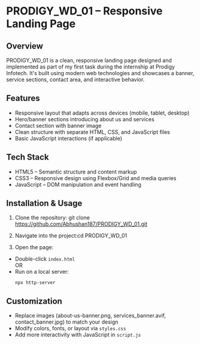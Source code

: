 # PRODIGY_WD_01 – Responsive Landing Page

## Overview
PRODIGY_WD_01 is a clean, responsive landing page designed and implemented as part of my first task during the internship at Prodigy Infotech. It's built using modern web technologies and showcases a banner, service sections, contact area, and interactive behavior.

## Features
- Responsive layout that adapts across devices (mobile, tablet, desktop)
- Hero/banner sections introducing about us and services
- Contact section with banner image
- Clean structure with separate HTML, CSS, and JavaScript files
- Basic JavaScript interactions (if applicable)

## Tech Stack
- HTML5 – Semantic structure and content markup
- CSS3 – Responsive design using Flexbox/Grid and media queries
- JavaScript – DOM manipulation and event handling

## Installation & Usage
1. Clone the repository: git clone https://github.com/Abhushan187/PRODIGY_WD_01.git

2. Navigate into the project:cd PRODIGY_WD_01

3. Open the page:
- Double-click `index.html`  
OR  
- Run on a local server:
  ```
  npx http-server
  ```

## Customization
- Replace images (about-us-banner.png, services_banner.avif, contact_banner.jpg) to match your design
- Modify colors, fonts, or layout via `styles.css`
- Add more interactivity with JavaScript in `script.js`
